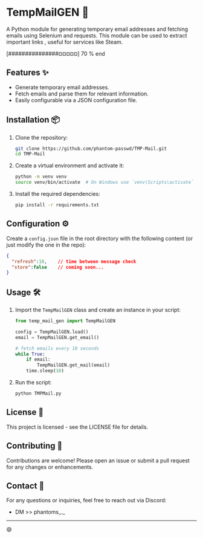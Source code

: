 # TempMailGEN 📧

A Python module for generating temporary email addresses and fetching emails using Selenium and requests. This module can be used to extract important links , useful for services like Steam.

[###############¤¤¤¤¤] 70 % end

## Features ✨
- Generate temporary email addresses.
- Fetch emails and parse them for relevant information.
- Easily configurable via a JSON configuration file.

## Installation 📦

1. Clone the repository:
    ```bash
    git clone https://github.com/phantom-passwd/TMP-Mail.git
    cd TMP-Mail
    ```

2. Create a virtual environment and activate it:
    ```bash
    python -m venv venv
    source venv/bin/activate  # On Windows use `venv\Scripts\activate`
    ```

3. Install the required dependencies:
    ```bash
    pip install -r requirements.txt
    ```

## Configuration ⚙️

Create a `config.json` file in the root directory with the following content (or just modify the one in the repo):
```json
{
  "refresh":10,    // time between message check 
  "store":false    // coming soon...
}
```
## Usage 🛠️

1. Import the `TempMailGEN` class and create an instance in your script:
    ```python
    from temp_mail_gen import TempMailGEN

    config = TempMailGEN.load()
    email = TempMailGEN.get_email()

    # fetch emails every 10 seconds
    while True:
        if email:
            TempMailGEN.get_mail(email)
        time.sleep(10)
    ```

2. Run the script:
    ```bash
    python TMPMail.py
    ```

## License 📄

This project is licensed - see the LICENSE file for details.

## Contributing 🤝

Contributions are welcome! Please open an issue or submit a pull request for any changes or enhancements.

## Contact 📧

For any questions or inquiries, feel free to reach out via Discord: 
- DM >> phantoms_._

---
😄
